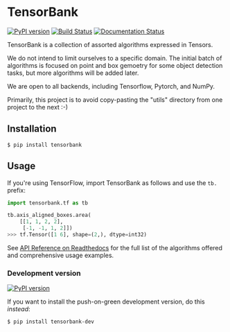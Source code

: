# TensorBank

[![PyPI version](https://badge.fury.io/py/tensorbank.svg)](https://badge.fury.io/py/tensorbank)
[![Build Status](https://travis-ci.com/pshved/tensorbank.svg?branch=master)](https://travis-ci.com/pshved/tensorbank)
[![Documentation Status](https://readthedocs.org/projects/tensorbank/badge/?version=latest)](https://tensorbank.readthedocs.io/en/latest/?badge=latest)

TensorBank is a collection of assorted algorithms expressed in Tensors.

We do not intend to limit ourselves to a specific domain.  The initial batch of
algorithms is focused on point and box gemoetry for some object detection
tasks, but more algorithms will be added later.

We are open to all backends, including Tensorflow, Pytorch, and NumPy.

Primarily, this project is to avoid copy-pasting the "utils" directory from one
project to the next :-)

## Installation

```
$ pip install tensorbank
```

## Usage

If you're using TensorFlow, import TensorBank as follows and use the `tb.`
prefix:

```python
import tensorbank.tf as tb

tb.axis_aligned_boxes.area(
    [[1, 1, 2, 2],
     [-1, -1, 1, 2]])
>>> tf.Tensor([1 6], shape=(2,), dtype=int32)
```

See [API Reference on Readthedocs][api] for the full list of the algorithms
offered and comprehensive usage examples.

### Development version

[![PyPI version](https://badge.fury.io/py/tensorbank-dev.svg)](https://badge.fury.io/py/tensorbank-dev)

If you want to install the push-on-green development version, do this
*instead*:

```
$ pip install tensorbank-dev
```


[api]: https://tensorbank.readthedocs.io/

